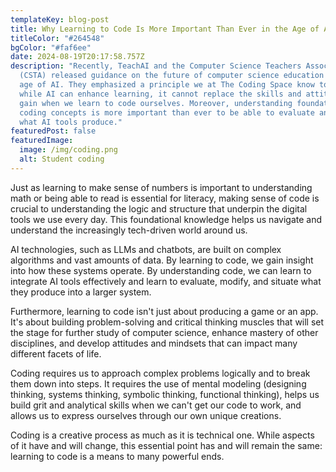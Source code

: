 ```yaml
---
templateKey: blog-post
title: Why Learning to Code Is More Important Than Ever in the Age of AI
titleColor: "#264548"
bgColor: "#faf6ee"
date: 2024-08-19T20:17:58.757Z
description: "Recently, TeachAI and the Computer Science Teachers Association
  (CSTA) released guidance on the future of computer science education in the
  age of AI. They emphasized a principle we at The Coding Space know to be true:
  while AI can enhance learning, it cannot replace the skills and attitudes we
  gain when we learn to code ourselves. Moreover, understanding foundational
  coding concepts is more important than ever to be able to evaluate and modify
  what AI tools produce."
featuredPost: false
featuredImage:
  image: /img/coding.png
  alt: Student coding
---
```

J﻿ust as learning to make sense of numbers is important to understanding math or being able to read is essential  for literacy, making sense of code is crucial to understanding the logic and structure that underpin the digital tools we use every day. This foundational knowledge helps us navigate and understand the increasingly tech-driven world around us. 

AI technologies, such as LLMs and chatbots, are built on complex algorithms and vast amounts of data. By learning to code, we gain insight into how these systems operate.  By understanding code, we can learn to integrate AI tools effectively and learn to evaluate, modify, and situate what they produce into a larger system.

Furthermore, learning to code isn't just about producing a game or an app. It's about building problem-solving and critical thinking muscles that will set the stage for further study of computer science, enhance mastery of other disciplines, and develop attitudes and mindsets that can impact many different facets of life. 

Coding requires us to approach complex problems logically and to break them down into steps. It requires the use of mental modeling (designing thinking, systems thinking, symbolic thinking, functional thinking), helps us build grit and analytical skills when we can't get our code to work, and allows us to express ourselves through our own unique creations. 

Coding is a creative process as much as it is technical one. While aspects of it have and will change, this essential point has and will remain the same: learning to code is a means to many powerful ends.
